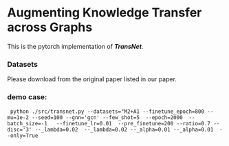 # Augmenting Knowledge Transfer across Graphs

This is the pytorch implementation of _**TransNet**_.

### Datasets
Please download from the original paper listed in our paper.

### demo case:
```
 python ./src/transnet.py --datasets="M2+A1 --finetune_epoch=800 --mu=1e-2 --seed=100 --gnn='gcn' --few_shot=5  --epoch=2000  --batch_size=-1   --finetune_lr=0.01  --pre_finetune=200 --ratio=0.7 --disc='3' --_lambda=0.02  --_lambda=0.02 --_alpha=0.01 --_alpha=0.01  --only=True
```

